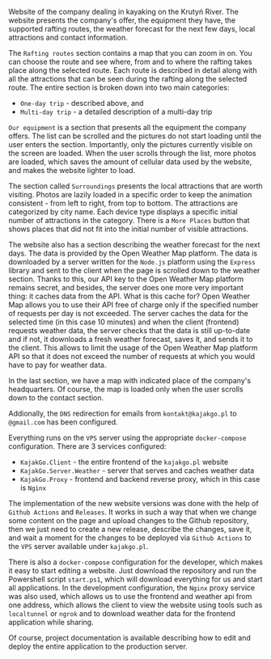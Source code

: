 Website of the company dealing in kayaking on the Krutyń River. The website presents the company's offer, the equipment they have, the supported rafting routes, the weather forecast for the next few days, local attractions and contact information.

The `Rafting routes` section contains a map that you can zoom in on. You can choose the route and see where, from and to where the rafting takes place along the selected route. Each route is described in detail along with all the attractions that can be seen during the rafting along the selected route. The entire section is broken down into two main categories:

-   `One-day trip` - described above, and
-   `Multi-day trip` - a detailed description of a multi-day trip

`Our equipment` is a section that presents all the equipment the company offers. The list can be scrolled and the pictures do not start loading until the user enters the section. Importantly, only the pictures currently visible on the screen are loaded. When the user scrolls through the list, more photos are loaded, which saves the amount of cellular data used by the website, and makes the website lighter to load.

The section called `Surroundings` presents the local attractions that are worth visiting. Photos are lazily loaded in a specific order to keep the animation consistent - from left to right, from top to bottom. The attractions are categorized by city name. Each device type displays a specific initial number of attractions in the category. There is a `More Places` button that shows places that did not fit into the initial number of visible attractions.

The website also has a section describing the weather forecast for the next days. The data is provided by the Open Weather Map platform. The data is downloaded by a server written for the `Node.js` platform using the `Express` library and sent to the client when the page is scrolled down to the weather section. Thanks to this, our API key to the Open Weather Map platform remains secret, and besides, the server does one more very important thing: it caches data from the API. What is this cache for? Open Weather Map allows you to use their API free of charge only if the specified number of requests per day is not exceeded. The server caches the data for the selected time (in this case 10 minutes) and when the client (frontend) requests weather data, the server checks that the data is still up-to-date and if not, it downloads a fresh weather forecast, saves it, and sends it to the client. This allows to limit the usage of the Open Weather Map platform API so that it does not exceed the number of requests at which you would have to pay for weather data.

In the last section, we have a map with indicated place of the company's headquarters. Of course, the map is loaded only when the user scrolls down to the contact section.

Addionally, the `DNS` redirection for emails from `kontakt@kajakgo.pl` to `@gmail.com` has been configured.

Everything runs on the `VPS` server using the appropriate `docker-compose` configuration. There are 3 services configured:

-   `KajakGo.Client` - the entire frontend of the `kajakgo.pl` website
-   `KajakGo.Server.Weather` - server that serves and caches weather data
-   `KajakGo.Proxy` - frontend and backend reverse proxy, which in this case is `Nginx`

The implementation of the new website versions was done with the help of `Github Actions` and `Releases`. It works in such a way that when we change some content on the page and upload changes to the Github repository, then we just need to create a new release, describe the changes, save it, and wait a moment for the changes to be deployed via `Github Actions` to the `VPS` server available under `kajakgo.pl`.

There is also a `docker-compose` configuration for the developer, which makes it easy to start editing a website. Just download the repository and run the Powershell script `start.ps1`, which will download everything for us and start all applications. In the development configuration, the `Nginx` proxy service was also used, which allows us to use the frontend and weather api from one address, which allows the client to view the website using tools such as `localtunnel` or `ngrok` and to download weather data for the frontend application while sharing.

Of course, project documentation is available describing how to edit and deploy the entire application to the production server.
